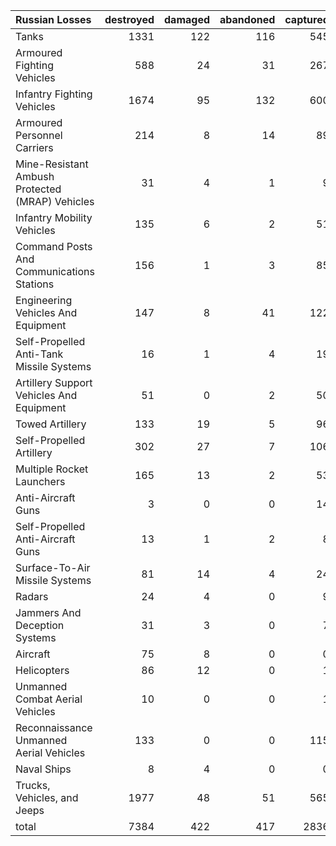 | Russian Losses                                   |   destroyed |   damaged |   abandoned |   captured |   total |
|:-------------------------------------------------|------------:|----------:|------------:|-----------:|--------:|
| Tanks                                            |        1331 |       122 |         116 |        545 |    2114 |
| Armoured Fighting Vehicles                       |         588 |        24 |          31 |        267 |     910 |
| Infantry Fighting Vehicles                       |        1674 |        95 |         132 |        600 |    2501 |
| Armoured Personnel Carriers                      |         214 |         8 |          14 |         89 |     325 |
| Mine-Resistant Ambush Protected  (MRAP) Vehicles |          31 |         4 |           1 |          9 |      45 |
| Infantry Mobility Vehicles                       |         135 |         6 |           2 |         51 |     194 |
| Command Posts And Communications Stations        |         156 |         1 |           3 |         85 |     245 |
| Engineering Vehicles And Equipment               |         147 |         8 |          41 |        122 |     318 |
| Self-Propelled Anti-Tank Missile Systems         |          16 |         1 |           4 |         19 |      40 |
| Artillery Support Vehicles And Equipment         |          51 |         0 |           2 |         50 |     103 |
| Towed Artillery                                  |         133 |        19 |           5 |         96 |     253 |
| Self-Propelled Artillery                         |         302 |        27 |           7 |        106 |     442 |
| Multiple Rocket Launchers                        |         165 |        13 |           2 |         53 |     233 |
| Anti-Aircraft Guns                               |           3 |         0 |           0 |         14 |      17 |
| Self-Propelled Anti-Aircraft Guns                |          13 |         1 |           2 |          8 |      24 |
| Surface-To-Air Missile Systems                   |          81 |        14 |           4 |         24 |     123 |
| Radars                                           |          24 |         4 |           0 |          9 |      37 |
| Jammers And Deception Systems                    |          31 |         3 |           0 |          7 |      41 |
| Aircraft                                         |          75 |         8 |           0 |          0 |      83 |
| Helicopters                                      |          86 |        12 |           0 |          1 |      99 |
| Unmanned Combat Aerial Vehicles                  |          10 |         0 |           0 |          1 |      11 |
| Reconnaissance Unmanned Aerial Vehicles          |         133 |         0 |           0 |        115 |     248 |
| Naval Ships                                      |           8 |         4 |           0 |          0 |      12 |
| Trucks, Vehicles, and Jeeps                      |        1977 |        48 |          51 |        565 |    2641 |
| total                                            |        7384 |       422 |         417 |       2836 |   11059 |